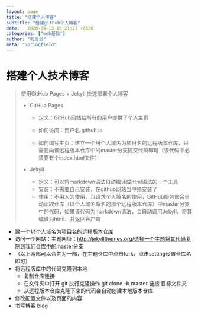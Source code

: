 ```yaml
---
layout: page
title: "搭建个人博客"
subtitle: "搭建github个人博客"
date:   2020-09-13 15:21:21 +0530
categories: ["web基础"]
author: "乾哥哥"
meta: "Springfield"
---
```


# 搭建个人技术博客

> 使用GitHub Pages + Jekyll 快速部署个人博客
>
> - GitHub Pages 
>
>   - 定义：GitHub网站给所有的用户提供了个人主页
>
>   - 如何访问：用户名.github.io
>   - 如何编写主页：建立一个用个人域名为项目名的远程版本仓库，只需要向该远程版本仓库中的master分支提交代码即可（该代码中必须要有个index.html文件）
>
> - Jekyll
>   - 定义：可以将markdown语法自动编译成html语法的一个工具
>   - 安装：不需要自己安装，在github网站当中预安装了
>   - 使用：不用人为使用，当请求个人域名的使用，GitHub服务器会自动读取仓库（以个人域名命名的那个远程版本仓库）中master分支中的代码，如果该代码为markdown语法，会自动调用Jekyll，将其编译为html，并返回客户端

- 建一个以个人域名为项目名的远程版本仓库
- 访问一个网站：主题网址：http://jekyllthemes.org/选择一个主题将其代码复制到我们仓库中的master分支
- （以上两部可以合并为一部，在主题仓库中点击fork，点击setting设置仓库名即可）
- 将远程版库中的代码克隆到本地
  - 复制仓库连接
  - 在文件夹中打开 git 执行克隆操作   git clone -b master 链接 目标文件夹
  - 从远程版本仓库克隆下来的代码会自动创建本地版本仓库
- 修改配置文件以及页面的内容
- 书写博客 blog


